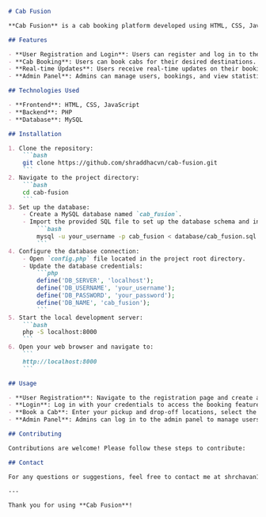 ```markdown
# Cab Fusion

**Cab Fusion** is a cab booking platform developed using HTML, CSS, JavaScript for the frontend, and PHP with MySQL for the backend. This platform aims to provide users with a seamless and efficient cab booking experience.

## Features

- **User Registration and Login**: Users can register and log in to their accounts.
- **Cab Booking**: Users can book cabs for their desired destinations.
- **Real-time Updates**: Users receive real-time updates on their booking status.
- **Admin Panel**: Admins can manage users, bookings, and view statistics.

## Technologies Used

- **Frontend**: HTML, CSS, JavaScript
- **Backend**: PHP
- **Database**: MySQL

## Installation

1. Clone the repository:
    ```bash
    git clone https://github.com/shraddhacvn/cab-fusion.git
    ```
2. Navigate to the project directory:
    ```bash
    cd cab-fusion
    ```
3. Set up the database:
    - Create a MySQL database named `cab_fusion`.
    - Import the provided SQL file to set up the database schema and initial data:
        ```bash
        mysql -u your_username -p cab_fusion < database/cab_fusion.sql
        ```
4. Configure the database connection:
    - Open `config.php` file located in the project root directory.
    - Update the database credentials:
        ```php
        define('DB_SERVER', 'localhost');
        define('DB_USERNAME', 'your_username');
        define('DB_PASSWORD', 'your_password');
        define('DB_NAME', 'cab_fusion');
        ```
5. Start the local development server:
    ```bash
    php -S localhost:8000
    ```
6. Open your web browser and navigate to:
    ```
    http://localhost:8000
    ```

## Usage

- **User Registration**: Navigate to the registration page and create a new account.
- **Login**: Log in with your credentials to access the booking features.
- **Book a Cab**: Enter your pickup and drop-off locations, select the cab type, and book your ride.
- **Admin Panel**: Admins can log in to the admin panel to manage users and bookings.

## Contributing

Contributions are welcome! Please follow these steps to contribute:

## Contact

For any questions or suggestions, feel free to contact me at shrchavan11@gmail.com.

---

Thank you for using **Cab Fusion**!
```

